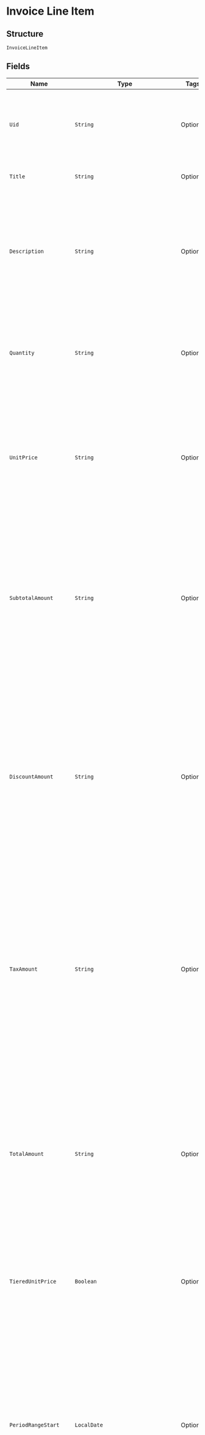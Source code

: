
# Invoice Line Item

## Structure

`InvoiceLineItem`

## Fields

| Name | Type | Tags | Description | Getter | Setter |
|  --- | --- | --- | --- | --- | --- |
| `Uid` | `String` | Optional | Unique identifier for the line item.  Useful when cross-referencing the line against individual discounts in the `discounts` or `taxes` lists. | String getUid() | setUid(String uid) |
| `Title` | `String` | Optional | A short descriptor for the charge or item represented by this line. | String getTitle() | setTitle(String title) |
| `Description` | `String` | Optional | Detailed description for the charge or item represented by this line.  May include proration details in plain text.<br><br>Note: this string may contain line breaks that are hints for the best display format on the invoice. | String getDescription() | setDescription(String description) |
| `Quantity` | `String` | Optional | The quantity or count of units billed by the line item.<br><br>This is a decimal number represented as a string. (See "About Decimal Numbers".) | String getQuantity() | setQuantity(String quantity) |
| `UnitPrice` | `String` | Optional | The price per unit for the line item.<br><br>When tiered pricing was used (i.e. not every unit was actually priced at the same price) this will be the blended average cost per unit and the `tiered_unit_price` field will be set to `true`. | String getUnitPrice() | setUnitPrice(String unitPrice) |
| `SubtotalAmount` | `String` | Optional | The line subtotal, generally calculated as `quantity * unit_price`. This is the canonical amount of record for the line - when rounding differences are in play, `subtotal_amount` takes precedence over the value derived from `quantity * unit_price` (which may not have the proper precision to exactly equal this amount). | String getSubtotalAmount() | setSubtotalAmount(String subtotalAmount) |
| `DiscountAmount` | `String` | Optional | The approximate discount applied to just this line.<br><br>The value is approximated in cases where rounding errors make it difficult to apportion exactly a total discount among many lines. Several lines may have been summed prior to applying the discount to arrive at `discount_amount` for the invoice - backing that out to the discount on a single line may introduce rounding or precision errors. | String getDiscountAmount() | setDiscountAmount(String discountAmount) |
| `TaxAmount` | `String` | Optional | The approximate tax applied to just this line.<br><br>The value is approximated in cases where rounding errors make it difficult to apportion exactly a total tax among many lines. Several lines may have been summed prior to applying the tax rate to arrive at `tax_amount` for the invoice - backing that out to the tax on a single line may introduce rounding or precision errors. | String getTaxAmount() | setTaxAmount(String taxAmount) |
| `TotalAmount` | `String` | Optional | The non-canonical total amount for the line.<br><br>`subtotal_amount` is the canonical amount for a line. The invoice `total_amount` is derived from the sum of the line `subtotal_amount`s and discounts or taxes applied thereafter.  Therefore, due to rounding or precision errors, the sum of line `total_amount`s may not equal the invoice `total_amount`. | String getTotalAmount() | setTotalAmount(String totalAmount) |
| `TieredUnitPrice` | `Boolean` | Optional | When `true`, indicates that the actual pricing scheme for the line was tiered, so the `unit_price` shown is the blended average for all units. | Boolean getTieredUnitPrice() | setTieredUnitPrice(Boolean tieredUnitPrice) |
| `PeriodRangeStart` | `LocalDate` | Optional | Start date for the period covered by this line. The format is `"YYYY-MM-DD"`.<br><br>* For periodic charges paid in advance, this date will match the billing date, and the end date will be in the future.<br>* For periodic charges paid in arrears (e.g. metered charges), this date will be the date of the previous billing, and the end date will be the current billing date.<br>* For non-periodic charges, this date and the end date will match. | LocalDate getPeriodRangeStart() | setPeriodRangeStart(LocalDate periodRangeStart) |
| `PeriodRangeEnd` | `LocalDate` | Optional | End date for the period covered by this line. The format is `"YYYY-MM-DD"`.<br><br>* For periodic charges paid in advance, this date will match the next (future) billing date.<br>* For periodic charges paid in arrears (e.g. metered charges), this date will be the date of the current billing date.<br>* For non-periodic charges, this date and the start date will match. | LocalDate getPeriodRangeEnd() | setPeriodRangeEnd(LocalDate periodRangeEnd) |
| `TransactionId` | `Integer` | Optional | - | Integer getTransactionId() | setTransactionId(Integer transactionId) |
| `ProductId` | `Integer` | Optional | The ID of the product subscribed when the charge was made.<br><br>This may be set even for component charges, so true product-only (non-component) charges will also have a nil `component_id`. | Integer getProductId() | setProductId(Integer productId) |
| `ProductVersion` | `Integer` | Optional | The version of the product subscribed when the charge was made. | Integer getProductVersion() | setProductVersion(Integer productVersion) |
| `ComponentId` | `Integer` | Optional | The ID of the component being billed. Will be `nil` for non-component charges. | Integer getComponentId() | setComponentId(Integer componentId) |
| `PricePointId` | `Integer` | Optional | The price point ID of the component being billed. Will be `nil` for non-component charges. | Integer getPricePointId() | setPricePointId(Integer pricePointId) |
| `Hide` | `Boolean` | Optional | - | Boolean getHide() | setHide(Boolean hide) |
| `ComponentCostData` | [`InvoiceLineItemComponentCostData`](../../doc/models/invoice-line-item-component-cost-data.md) | Optional | - | InvoiceLineItemComponentCostData getComponentCostData() | setComponentCostData(InvoiceLineItemComponentCostData componentCostData) |
| `ProductPricePointId` | `Integer` | Optional | The price point ID of the line item's product | Integer getProductPricePointId() | setProductPricePointId(Integer productPricePointId) |
| `CustomItem` | `Boolean` | Optional | - | Boolean getCustomItem() | setCustomItem(Boolean customItem) |
| `Kind` | `String` | Optional | - | String getKind() | setKind(String kind) |

## Example (as JSON)

```json
{
  "uid": "uid4",
  "title": "title0",
  "description": "description4",
  "quantity": "quantity0",
  "unit_price": "unit_price2"
}
```

